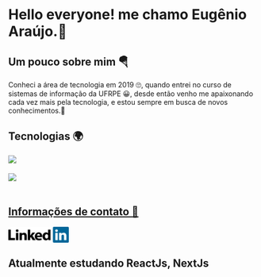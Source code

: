 
<h1> Hello everyone! me chamo Eugênio Araújo.👻 </h1>


<div style="display: inline_block">
 
<h2> Um pouco sobre mim 🪂</h2> 
  <p>
    Conheci a área de tecnologia em 2019 🙄, quando entrei no curso de sistemas de informação da UFRPE 😀, desde então venho me apaixonando cada vez mais pela tecnologia, e estou     sempre em busca de novos conhecimentos.🥰 
  </p>
 
<h2> Tecnologias 🌍</h2> 
 <div>
   <a href="https://github.com/eugeniol2">
   <img height="180em" src="https://github-readme-stats.vercel.app/api/top-langs/?username=eugeniol2&layout=compact&langs_count=7&theme=dracula"/>
 </div>
    
 <br/>

 <div>
   <img height="180em" src="https://github-readme-stats.vercel.app/api?username=eugeniol2&show_icons=true&theme=dracula&include_all_commits=true&count_private=true"/>
 </div>
    
 <br/>
    
 <h2> Informações de contato 🧭</h2>
  
  
  <a target="_blank" href="https://www.linkedin.com/in/eug%C3%AAnio-ara%C3%BAjo-4a6520217/">
  <img align="center" alt="Linkedin" width="122px" src="./linkedin.svg" />
   
  
</a>
  
  <h2> Atualmente estudando ReactJs, NextJs</h2>
 
    
 
